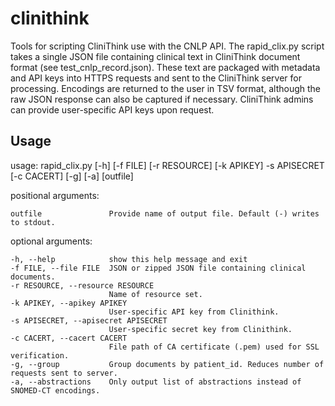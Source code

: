 # clinithink
Tools for scripting CliniThink use with the CNLP API. The rapid_clix.py script takes a single JSON file containing clinical text in CliniThink document format (see test_cnlp_record.json). These text are packaged with metadata and API keys into HTTPS requests and sent to the CliniThink server for processing. Encodings are returned to the user in TSV format, although the raw JSON response can also be captured if necessary. CliniThink admins can provide user-specific API keys upon request.

## Usage
usage: rapid_clix.py [-h] [-f FILE] [-r RESOURCE] [-k APIKEY] -s APISECRET
                     [-c CACERT] [-g] [-a]
                     [outfile]

positional arguments:

    outfile               Provide name of output file. Default (-) writes to stdout.

optional arguments:

    -h, --help            show this help message and exit
    -f FILE, --file FILE  JSON or zipped JSON file containing clinical documents.
    -r RESOURCE, --resource RESOURCE
                          Name of resource set.
    -k APIKEY, --apikey APIKEY
                          User-specific API key from Clinithink.
    -s APISECRET, --apisecret APISECRET
                          User-specific secret key from Clinithink.
    -c CACERT, --cacert CACERT
                          File path of CA certificate (.pem) used for SSL verification.
    -g, --group           Group documents by patient_id. Reduces number of requests sent to server.
    -a, --abstractions    Only output list of abstractions instead of SNOMED-CT encodings.
